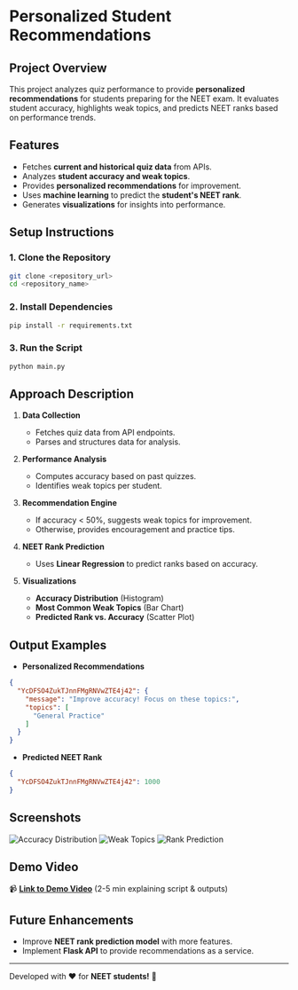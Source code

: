 # Personalized Student Recommendations

## Project Overview
This project analyzes quiz performance to provide **personalized recommendations** for students preparing for the NEET exam. It evaluates student accuracy, highlights weak topics, and predicts NEET ranks based on performance trends.

## Features
- Fetches **current and historical quiz data** from APIs.
- Analyzes **student accuracy and weak topics**.
- Provides **personalized recommendations** for improvement.
- Uses **machine learning** to predict the **student's NEET rank**.
- Generates **visualizations** for insights into performance.

## Setup Instructions
### 1. Clone the Repository
```sh
git clone <repository_url>
cd <repository_name>
```
### 2. Install Dependencies
```sh
pip install -r requirements.txt
```
### 3. Run the Script
```sh
python main.py
```

## Approach Description
1. **Data Collection**
   - Fetches quiz data from API endpoints.
   - Parses and structures data for analysis.

2. **Performance Analysis**
   - Computes accuracy based on past quizzes.
   - Identifies weak topics per student.

3. **Recommendation Engine**
   - If accuracy < 50%, suggests weak topics for improvement.
   - Otherwise, provides encouragement and practice tips.

4. **NEET Rank Prediction**
   - Uses **Linear Regression** to predict ranks based on accuracy.

5. **Visualizations**
   - **Accuracy Distribution** (Histogram)
   - **Most Common Weak Topics** (Bar Chart)
   - **Predicted Rank vs. Accuracy** (Scatter Plot)

## Output Examples
- **Personalized Recommendations**
```json
{
  "YcDFSO4ZukTJnnFMgRNVwZTE4j42": {
    "message": "Improve accuracy! Focus on these topics:",
    "topics": [
      "General Practice"
    ]
  }
}
```
- **Predicted NEET Rank**
```json
{
  "YcDFSO4ZukTJnnFMgRNVwZTE4j42": 1000
}
```

## Screenshots
![Accuracy Distribution](accuracy_distribution.png)
![Weak Topics](weak_topics.png)
![Rank Prediction](rank_prediction.png)

## Demo Video
📹 **[Link to Demo Video](#)** (2-5 min explaining script & outputs)

## Future Enhancements
- Improve **NEET rank prediction model** with more features.
- Implement **Flask API** to provide recommendations as a service.

---
Developed with ❤️ for **NEET students!** 🚀

